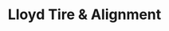 ---
title: "Lloyd Tire & Alignment"
url: /chapel-hill/lloyd-tire-and-alignment/
shop: car repair
---